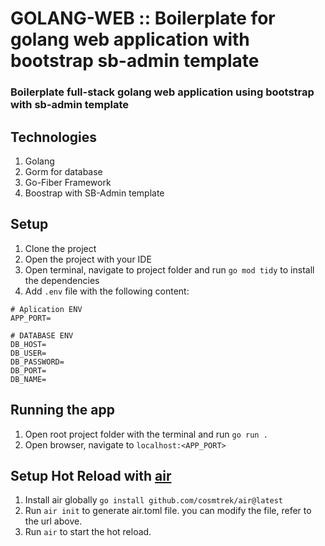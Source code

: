 # GOLANG-WEB :: Boilerplate for golang web application with bootstrap sb-admin template

### Boilerplate full-stack golang web application using bootstrap with sb-admin template 

## Technologies
1. Golang
2. Gorm for database
3. Go-Fiber Framework
4. Boostrap with SB-Admin template

## Setup
1. Clone the project
2. Open the project with your IDE
3. Open terminal, navigate to project folder and run `go mod tidy` to install the dependencies
4. Add `.env` file with the following content:
```dotenv
# Aplication ENV
APP_PORT=

# DATABASE ENV
DB_HOST=
DB_USER=
DB_PASSWORD=
DB_PORT=
DB_NAME=
```

## Running the app
1. Open root project folder with the terminal and run `go run .`
2. Open browser, navigate to `localhost:<APP_PORT>`

## Setup Hot Reload with [air](https://github.com/cosmtrek/air)
1. Install air globally `go install github.com/cosmtrek/air@latest`
2. Run `air init` to generate air.toml file. you can modify the file, refer to the url above.
3. Run `air` to start the hot reload.